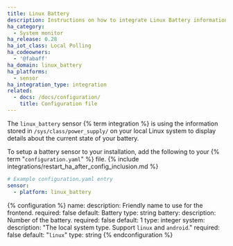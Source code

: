 ```yaml
---
title: Linux Battery
description: Instructions on how to integrate Linux Battery information into Home Assistant.
ha_category:
  - System monitor
ha_release: 0.28
ha_iot_class: Local Polling
ha_codeowners:
  - '@fabaff'
ha_domain: linux_battery
ha_platforms:
  - sensor
ha_integration_type: integration
related:
  - docs: /docs/configuration/
    title: Configuration file
---
```


The `linux_battery` sensor {% term integration %} is using the information stored in `/sys/class/power_supply/` on your local Linux system to display details about the current state of your battery.

To setup a battery sensor to your installation, add the following to your {% term "`configuration.yaml`" %} file.
{% include integrations/restart_ha_after_config_inclusion.md %}

```yaml
# Example configuration.yaml entry
sensor:
  - platform: linux_battery
```

{% configuration %}
name:
  description: Friendly name to use for the frontend.
  required: false
  default: Battery
  type: string
battery:
  description: Number of the battery.
  required: false
  default: 1
  type: integer
system:
  description: "The local system type. Support `linux` and `android`."
  required: false
  default: "`linux`"
  type: string
{% endconfiguration %}
